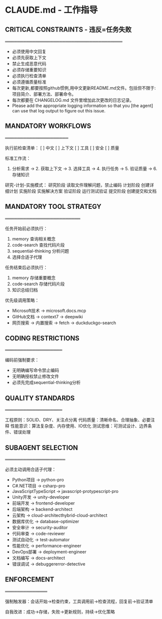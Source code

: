 # CLAUDE.md - 工作指导

## CRITICAL CONSTRAINTS - 违反=任务失败
═══════════════════════════════════════
- 必须使用中文回复
- 必须先获取上下文
- 禁止生成恶意代码
- 必须存储重要知识
- 必须执行检查清单
- 必须遵循质量标准
- 每次更新,都要按照github惯例,用中文更新README.md文件。包括但不限于:项目简介、部署方法、部署命令。
- 每次都要在 CHANGELOG.md 文件里增加此次更改的日志记录。
- Please add the appropriate logging information so that you [the agent] can use that log output to figure out this issue.

## MANDATORY WORKFLOWS
═════════════════════

执行前检查清单：
[ ] 中文 [ ] 上下文 [ ] 工具 [ ] 安全 [ ] 质量

标准工作流：
1. 分析需求 → 2. 获取上下文 → 3. 选择工具 → 4. 执行任务 → 5. 验证质量 → 6. 存储知识

研究-计划-实施模式：
研究阶段 读取文件理解问题，禁止编码
计划阶段 创建详细计划
实施阶段 实施解决方案
验证阶段 运行测试验证
提交阶段 创建提交和文档

## MANDATORY TOOL STRATEGY
═════════════════════════

任务开始前必须执行：
1. memory 查询相关概念
2. code-search 查找代码片段
3. sequential-thinking 分析问题
4. 选择合适子代理

任务结束后必须执行：
1. memory 存储重要概念
2. code-search 存储代码片段
3. 知识总结归档

优先级调用策略：
- Microsoft技术 → microsoft.docs.mcp
- GitHub文档 → context7 → deepwiki
- 网页搜索 → 内置搜索 → fetch → duckduckgo-search

## CODING RESTRICTIONS
═══════════════════

编码前强制要求：
- 无明确编写命令禁止编码
- 无明确授权禁止修改文件
- 必须先完成sequential-thinking分析

## QUALITY STANDARDS
═══════════════════

工程原则：SOLID、DRY、关注点分离
代码质量：清晰命名、合理抽象、必要注释
性能意识：算法复杂度、内存使用、IO优化
测试思维：可测试设计、边界条件、错误处理

## SUBAGENT SELECTION
════════════════════

必须主动调用合适子代理：
- Python项目 → python-pro
- C#.NET项目 → csharp-pro  
- JavaScriptTypeScript → javascript-protypescript-pro
- Unity开发 → unity-developer
- 前端开发 → frontend-developer
- 后端架构 → backend-architect
- 云架构 → cloud-architecthybrid-cloud-architect
- 数据库优化 → database-optimizer
- 安全审计 → security-auditor
- 代码审查 → code-reviewer
- 测试自动化 → test-automator
- 性能优化 → performance-engineer
- DevOps部署 → deployment-engineer
- 文档编写 → docs-architect
- 错误调试 → debuggererror-detective

## ENFORCEMENT
══════════════

强制触发器：会话开始→检查约束，工具调用前→检查流程，回复前→验证清单

自我改进：成功→存储，失败→更新规则，持续→优化策略
